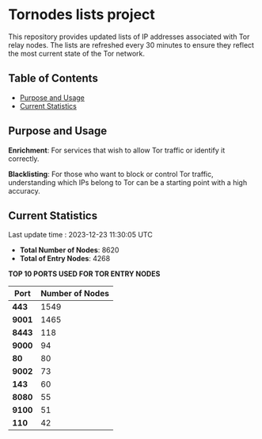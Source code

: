 # Tornodes lists project

This repository provides updated lists of IP addresses associated with Tor relay nodes. The lists are refreshed every 30 minutes to ensure they reflect the most current state of the Tor network.

## Table of Contents

- [Purpose and Usage](#purpose-and-usage)
- [Current Statistics](#current-statistics)


## Purpose and Usage

**Enrichment**: For services that wish to allow Tor traffic or identify it correctly.

**Blacklisting**: For those who want to block or control Tor traffic, understanding which IPs belong to Tor can be a starting point with a high accuracy.

## Current Statistics

Last update time : 2023-12-23 11:30:05 UTC

- **Total Number of Nodes**: 8620
- **Total of Entry Nodes**: 4268

**TOP 10 PORTS USED FOR TOR ENTRY NODES**

| **Port** | **Number of Nodes** |
|------|-----------------|
| **443**   | 1549  |
| **9001**   | 1465  |
| **8443**   | 118  |
| **9000**   | 94  |
| **80**   | 80  |
| **9002**   | 73  |
| **143**   | 60  |
| **8080**   | 55  |
| **9100**   | 51  |
| **110**   | 42  |

